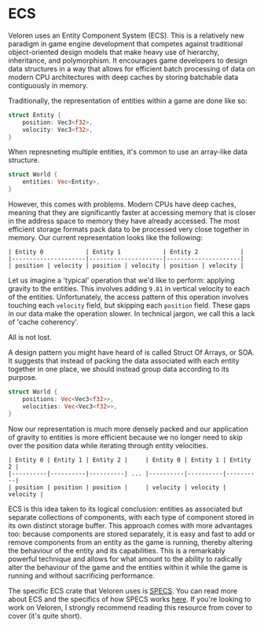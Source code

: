 # ECS

Veloren uses an Entity Component System (ECS). This is a relatively new paradigm in game engine development that
competes against traditional object-oriented design models that make heavy use of hierarchy, inheritance, and
polymorphism. It encourages game developers to design data structures in a way that allows for efficient batch
processing of data on modern CPU architectures with deep caches by storing batchable data contiguously in memory.

Traditionally, the representation of entities within a game are done like so:

```rust
struct Entity {
    position: Vec3<f32>,
    velocity: Vec3<f32>,
}
```

When represneting multiple entities, it's common to use an array-like data structure.

```rust
struct World {
    entities: Vec<Entity>,
}
```

However, this comes with problems. Modern CPUs have deep caches, meaning that they are significantly faster at accessing
memory that is closer in the address space to memory they have already accessed. The most efficient storage formats pack
data to be processed very close together in memory. Our current representation looks like the following:

```
| Entity 0            | Entity 1            | Entity 2            |
|---------------------|---------------------|---------------------|
| position | velocity | position | velocity | position | velocity |
```

Let us imagine a 'typical' operation that we'd like to perform: applying gravity to the entities. This involves adding
`9.81` in vertical velocity to each of the entities. Unfortunately, the access pattern of this operation involves
touching each `velocity` field, but skipping each `position` field. These gaps in our data make the operation slower. In
technical jargon, we call this a lack of 'cache coherency'.

All is not lost.

A design pattern you might have heard of is called Struct Of Arrays, or SOA. It suggests that instead of packing the
data associated with each entity together in one place, we should instead group data according to its purpose.

```rust
struct World {
    positions: Vec<Vec3<f32>>,
    velocities: Vec<Vec3<f32>>,
}
```

Now our representation is much more densely packed and our application of gravity to entities is more efficient because
we no longer need to skip over the position data while iterating through entity velocities.

```
| Entity 0 | Entity 1 | Entity 2 |     | Entity 0 | Entity 1 | Entity 2 |
|----------|----------|----------| ... |----------|----------|----------|
| position | position | position |     | velocity | velocity | velocity |
```

ECS is this idea taken to its logical conclusion: entities as associated but separate collections of components, with
each type of component stored in its own distinct storage buffer. This approach comes with more advantages too: because
components are stored separately, it is easy and fast to add or remove components from an entity as the game is running,
thereby altering the behaviour of the entity and its capabilities. This is a remarkably powerful technique and allows
for what amount to the ability to radically alter the behaviour of the game and the entities within it while the game is
running and without sacrificing performance.

The specific ECS crate that Veloren uses is [SPECS](https://github.com/amethyst/specs/). You can read more about ECS and
the specifics of how SPECS works [here](https://specs.amethyst.rs/docs/tutorials/). If you're looking to work on
Veloren, I strongly recommend reading this resource from cover to cover (it's quite short).
